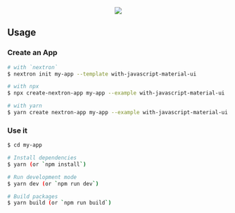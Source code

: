 <p align="center"><img src="https://i.imgur.com/0vkxIMN.png"></p>

## Usage

### Create an App

```bash
# with `nextron`
$ nextron init my-app --template with-javascript-material-ui

# with npx
$ npx create-nextron-app my-app --example with-javascript-material-ui

# with yarn
$ yarn create nextron-app my-app --example with-javascript-material-ui
```

### Use it

```bash
$ cd my-app

# Install dependencies
$ yarn (or `npm install`)

# Run development mode
$ yarn dev (or `npm run dev`)

# Build packages
$ yarn build (or `npm run build`)
```
